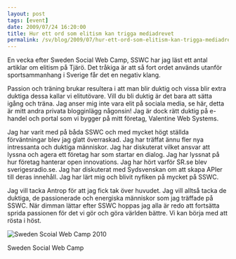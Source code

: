 ```yaml
---
layout: post
tags: [event]
date: 2009/07/24 16:20:00
title: Hur ett ord som elitism kan trigga mediadrevet
permalink: /sv/blog/2009/07/hur-ett-ord-som-elitism-kan-trigga-mediadrevet
---
```

En vecka efter Sweden Social Web Camp, SSWC har jag läst ett antal artiklar om elitism på Tjärö. Det tråkiga är att så fort ordet används utanför sportsammanhang i Sverige får det en negativ klang.

Passion och träning brukar resultera i att man blir duktig och vissa blir extra duktiga dessa kallar vi elitutövare. Vill du bli duktig är det bara att sätta igång och träna. Jag anser mig inte vara elit på sociala media, se här, detta är mitt andra privata blogginlägg någonsin! Jag är dock rätt duktig på e-handel och portal som vi bygger på mitt företag, Valentine Web Systems.

Jag har varit med på båda SSWC och med mycket högt ställda förväntningar blev jag glatt överraskad. Jag har träffat ännu fler nya intressanta och duktiga människor. Jag har diskuterat vilket ansvar att lyssna och agera ett företag har som startar en dialog. Jag har lyssnat på hur företag hanterar open innovations. Jag har hört varför SR.se blev sverigesradio.se. Jag har diskuterat med Sydsvenskan om att skapa APIer till deras innehåll.  Jag har lärt mig och blivit nyfiken på mycket på SSWC.

Jag vill tacka Antrop för att jag fick tak över huvudet. Jag vill alltså tacka de duktiga, de passionerade och energiska människor som jag träffade på SSWC. När dimman lättar efter SSWC hoppas jag alla är redo att fortsätta sprida passionen för det vi gör och göra världen bättre. Vi kan börja med att rösta i höst.

![Sweden Scoial Web Camp 2010](http://farm5.static.flickr.com/4074/4898795613_c211178c1f.jpg)

Sweden Social Web Camp

